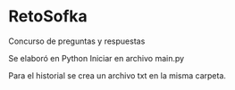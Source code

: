# RetoSofka
Concurso de preguntas y respuestas

Se elaboró en Python
Iniciar en archivo main.py

Para el historial se crea un archivo txt en la misma carpeta.
